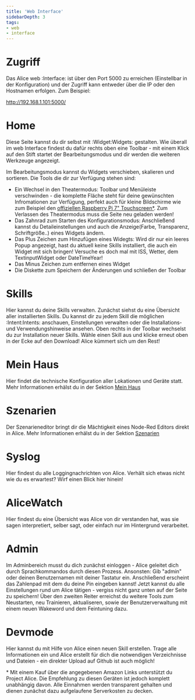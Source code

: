 ```yaml
---
title: 'Web Interface'
sidebarDepth: 3
tags:
- web
- interface
---
```


# Zugriff

Das Alice web :Interface: ist über den Port 5000 zu erreichen (Einstellbar in der Konfiguration) und der Zugriff kann entweder über die IP oder den Hostnamen erfolgen. Zum Beispiel:

http://192.168.1.101:5000/

# Home
Diese Seite kannst du dir selbst mit :Widget:Widgets: gestalten. Wie überall im web Interface findest du dafür rechts oben eine Toolbar - mit einem Klick auf den Stift startet der Bearbeitungsmodus und dir werden die weiteren Werkzeuge angezeigt.

Im Bearbeitungsmodus kannst du Widgets verschieben, skalieren und sortieren.
Die Tools die dir zur Verfügung stehen sind:
- Ein Wechsel in den Theatermodus: Toolbar und Menüleiste verschwinden - die komplette Fläche steht für deine gewünschten Infromationen zur Verfügung, perfekt auch für kleine Bildschirme wie zum Beispiel den [offiziellen Raspberry Pi 7" Touchscreen*](https://amzn.to/34cClEP). Zum Verlassen des Theatermodus muss die Seite neu geladen werden!
- Das Zahnrad zum Starten des Konfigurationsmodus: Anschließend kannst du Detaileinstellungen und auch die Anzeige(Farbe, Transparenz, Schriftgröße..) eines Widgets ändern.
- Das Plus Zeichen zum Hinzufügen eines Widegts: Wird dir nur ein leeres Popup angezeigt, hast du aktuell keine Skills installiert, die auch ein Widget mit sich bringen! Versuche es doch mal mit ISS, Wetter, dem TextinputWidget oder DateTimeYear!
- Das Minus Zeichen zum entfernen eines Widget
- Die Diskette zum Speichern der Änderungen und schließen der Toolbar

# Skills
Hier kannst du deine Skills verwalten. Zunächst siehst du eine Übersicht aller installierten Skills. Du kannst dir zu jedem Skill die möglichen :Intent:Intents: anschauen, Einstellungen verwalten oder die Installations- und Verwendungshinweise ansehen.
Oben rechts in der Toolbar wechselst du zur Installation neuer Skills. Wähle einen Skill aus und klicke erneut oben in der Ecke auf den Download! Alice kümmert sich um den Rest!

# Mein Haus
Hier findet die technische Konfiguration aller Lokationen und Geräte statt. Mehr Informationen erhälst du in der Sektion [Mein Haus](../myHome.md)

# Szenarien
Der Szenarieneditor bringt dir die Mächtigkeit eines Node-Red Editors direkt in Alice. Mehr Informationen erhälst du in der Sektion [Szenarien](../scenarios.md)

# Syslog
Hier findest du alle Loggingnachrichten von Alice. Verhält sich etwas nicht wie du es erwartest? Wirf einen Blick hier hinein!

# AliceWatch
Hier findest du eine Übersicht was Alice von dir verstanden hat, was sie sagen interpretiert, selber sagt, oder einfach nur im Hintergrund verarbeitet.

# Admin
Im Adminbereich musst du dich zunächst einloggen - Alice geleitet dich durch Sprachkommandos durch diesen Prozess. Ansonsten: Gib "admin" oder deinen Benutzernamen mit deiner Tastatur ein. Anschließend erscheint das Zahlenpad mit dem du deine Pin eingeben kannst!
Jetzt kannst du alle Einstellungen rund um Alice tätigen - vergiss nicht ganz unten auf der Seite zu speichern!
Über den zweiten Reiter erreichst du weitere Tools zum Neustarten, neu Trainieren, aktualiseren, sowie der Benutzerverwaltung mit einem neuen Wakeword und dem Feintuning dazu.

# Devmode
Hier kannst du mit Hilfe von Alice einen neuen Skill erstellen. Trage alle Informationen ein und Alice erstellt für dich die notwendigen Verzeichnisse und Dateien - ein direkter Upload auf Github ist auch möglich!

<link rel="stylesheet" href="/css/speechbubbles.css">
<div class="amazonDisclaimer">* Mit einem Kauf über die angegebenen Amazon Links unterstützt du Project Alice. Die Empfehlung zu diesen Geräten ist jedoch komplett unabhängig davon. Alle Einnahmen werden transparent gehalten und dienen zunächst dazu aufgelaufene Serverkosten zu decken.</div>

